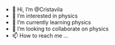 - 👋 Hi, I’m @Cristavila
- 👀 I’m interested in physics
- 🌱 I’m currently learning physics
- 💞️ I’m looking to collaborate on physics
- 📫 How to reach me ...

<!---
Cristavila/Cristavila is a ✨ special ✨ repository because its `README.md` (this file) appears on your GitHub profile.
You can click the Preview link to take a look at your changes.
--->
